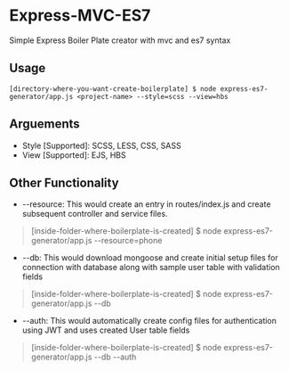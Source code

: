 # Express-MVC-ES7

Simple Express Boiler Plate creator with mvc and es7 syntax

## Usage

    [directory-where-you-want-create-boilerplate] $ node express-es7-generator/app.js <project-name> --style=scss --view=hbs

## Arguements

- Style [Supported]: SCSS, LESS, CSS, SASS
- View [Supported]: EJS, HBS

## Other Functionality

- --resource: This would create an entry in routes/index.js and create subsequent controller and service files.

> [inside-folder-where-boilerplate-is-created] \$ node express-es7-generator/app.js --resource=phone

- --db: This would download mongoose and create initial setup files for connection with database along with sample user table with validation fields

> [inside-folder-where-boilerplate-is-created] \$ node express-es7-generator/app.js <project-name> --db

- --auth: This would automatically create config files for authentication using JWT and uses created User table fields

> [inside-folder-where-boilerplate-is-created] \$ node express-es7-generator/app.js <project-name> --db --auth
